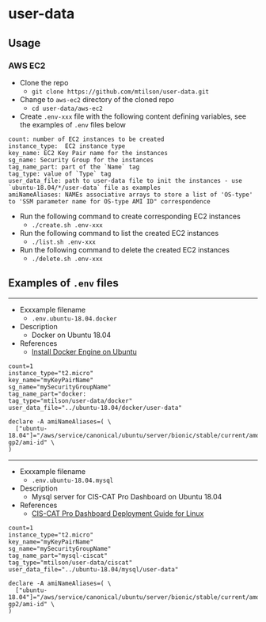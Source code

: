 # user-data

## Usage

### AWS EC2

* Clone the repo
  * `git clone https://github.com/mtilson/user-data.git`
* Change to `aws-ec2` directory of the cloned repo
  * `cd user-data/aws-ec2`
* Create `.env-xxx` file with the following content defining variables, see the examples of `.env` files below

```
count: number of EC2 instances to be created
instance_type:  EC2 instance type
key_name: EC2 Key Pair name for the instances
sg_name: Security Group for the instances
tag_name_part: part of the `Name` tag
tag_type: value of `Type` tag
user_data_file: path to user-data file to init the instances - use `ubuntu-18.04/*/user-data` file as examples
amiNameAliases: NAMEs associative arrays to store a list of 'OS-type' to 'SSM parameter name for OS-type AMI ID" correspondence
```

* Run the following command to create corresponding EC2 instances
  * `./create.sh .env-xxx`
* Run the following command to list the created EC2 instances
  * `./list.sh .env-xxx`
* Run the following command to delete the created EC2 instances
  * `./delete.sh .env-xxx`

## Examples of `.env` files

---
* Exxxample filename
  * `.env.ubuntu-18.04.docker`
* Description
  * Docker on Ubuntu 18.04
* References
  * [Install Docker Engine on Ubuntu](https://docs.docker.com/engine/install/ubuntu/)

```
count=1
instance_type="t2.micro"
key_name="myKeyPairName"
sg_name="mySecurityGroupName"
tag_name_part="docker:
tag_type="mtilson/user-data/docker"
user_data_file="../ubuntu-18.04/docker/user-data"

declare -A amiNameAliases=( \
  ["ubuntu-18.04"]="/aws/service/canonical/ubuntu/server/bionic/stable/current/amd64/hvm/ebs-gp2/ami-id" \
)
```

---
* Exxxample filename
  * `.env.ubuntu-18.04.mysql`
* Description
  * Mysql server for CIS-CAT Pro Dashboard on Ubuntu 18.04
* References
  * [CIS-CAT Pro Dashboard Deployment Guide for Linux](https://cis-cat-pro-dashboard.readthedocs.io/en/stable/source/Dashboard%20Deployment%20Guide%20for%20Linux/)

```
count=1
instance_type="t2.micro"
key_name="myKeyPairName"
sg_name="mySecurityGroupName"
tag_name_part="mysql-ciscat"
tag_type="mtilson/user-data/ciscat"
user_data_file="../ubuntu-18.04/mysql/user-data"

declare -A amiNameAliases=( \
  ["ubuntu-18.04"]="/aws/service/canonical/ubuntu/server/bionic/stable/current/amd64/hvm/ebs-gp2/ami-id" \
)
